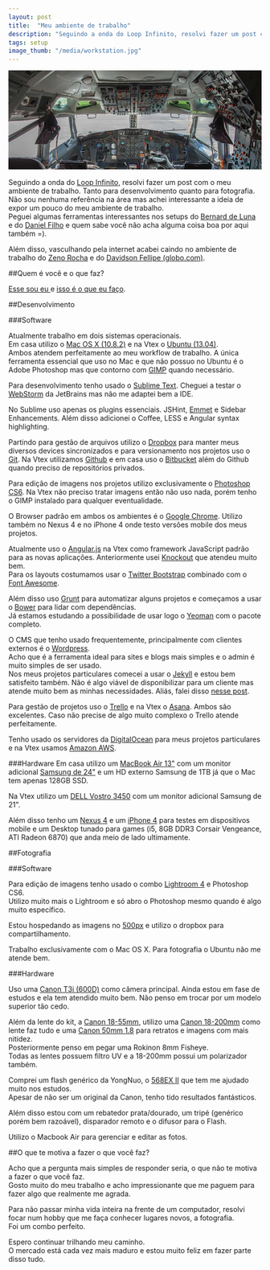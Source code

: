 ```yaml
---
layout: post
title:  "Meu ambiente de trabalho"
description: "Seguindo a onda do Loop Infinito, resolvi fazer um post com o meu ambiente de trabalho. Tanto para desenvolvimento quanto para fotografia."
tags: setup
image_thumb: "/media/workstation.jpg"
---
```


![Workstation](/media/workstation.jpg)

Seguindo a onda do [Loop Infinito](http://setup.loopinfinito.com.br/), resolvi fazer um post com o meu ambiente de trabalho. Tanto para desenvolvimento quanto para fotografia.<br />
Não sou nenhuma referência na área mas achei interessante a ideia de expor um pouco do meu ambiente de trabalho. <br />
Peguei algumas ferramentas interessantes nos setups do [Bernard de Luna](http://setup.loopinfinito.com.br/bernard-de-luna/) e do [Daniel Filho](http://setup.loopinfinito.com.br/daniel-filho/) e quem sabe você não acha alguma coisa boa por aqui também =).

<!--more-->

Além disso, vasculhando pela internet acabei caindo no ambiente de trabalho do [Zeno Rocha](http://zenorocha.com/meu-ambiente-de-trabalho-em-7-itens/) e do [Davidson Fellipe (globo.com)](http://fellipe.com/blog/meu-ambiente-de-trabalho-em-7-itens/).

##Quem é você e o que faz?

[Esse sou eu ](/about) e [isso é o que eu faço](http://www.linkedin.com/in/leandrooriente).

##Desenvolvimento

###Software

Atualmente trabalho em dois sistemas operacionais.<br /> Em casa utilizo o [Mac OS X (10.8.2)](http://www.apple.com/br/osx/) e na Vtex o [Ubuntu (13.04)](http://www.ubuntu.com/desktop).<br /> Ambos atendem perfeitamente ao meu workflow de trabalho. A única ferramenta essencial que uso no Mac e que não possuo no Ubuntu é o Adobe Photoshop mas que contorno com [GIMP](http://www.gimp.org/) quando necessário.

Para desenvolvimento tenho usado o [Sublime Text](http://www.sublimetext.com/). Cheguei a testar o [WebStorm](http://www.jetbrains.com/webstorm/) da JetBrains mas não me adaptei bem a IDE.<br />

No Sublime uso apenas os plugins essenciais.
JSHint, [Emmet](http://docs.emmet.io/) e Sidebar Enhancements. Além disso adicionei o Coffee, LESS e Angular syntax highlighting.

Partindo para gestão de arquivos utilizo o [Dropbox](http://www.dropbox.com) para manter meus diversos devices sincronizados e para versionamento nos projetos uso o [Git](http://git-scm.com/). Na Vtex utilizamos [Github](http://github.com) e em casa uso o [Bitbucket](http://bitbucket.org) além do Github quando preciso de repositórios privados.

Para edição de imagens nos projetos utilizo exclusivamente o [Photoshop CS6](http://www.adobe.com/br/products/photoshop.html). Na Vtex não preciso tratar imagens então não uso nada, porém tenho o GIMP instalado para qualquer eventualidade.

O Browser padrão em ambos os ambientes é o [Google Chrome](https://www.google.com/intl/pt-BR/chrome/browser/). Utilizo também no Nexus 4 e no iPhone 4 onde testo versões mobile dos meus projetos.

Atualmente uso o [Angular.js](http://angularjs.org) na Vtex como framework JavaScript padrão para as novas aplicações. Anteriormente usei [Knockout](http://knockoutjs.com) que atendeu muito bem. <br />
Para os layouts costumamos usar o [Twitter Bootstrap](http://twitter.github.com/bootstrap/) combinado com o [Font Awesome](http://fortawesome.github.io/Font-Awesome/).

Além disso uso [Grunt](http://gruntjs.com) para automatizar alguns projetos e começamos a usar o [Bower](https://github.com/bower/bower) para lidar com dependências. <br />
Já estamos estudando a possibilidade de usar logo o [Yeoman](http://yeoman.io) com o pacote completo.

O CMS que tenho usado frequentemente, principalmente com clientes externos é o [Wordpress](http://wordpress.org).<br />
Acho que é a ferramenta ideal para sites e blogs mais simples e o admin é muito simples de ser usado.<br />
Nos meus projetos particulares comecei a usar o [Jekyll](http://jekyllrb.com) e estou bem satisfeito também. Não é algo viável de disponibilizar para um cliente mas atende muito bem as minhas necessidades. Aliás, falei disso [nesse post](http://leandrooriente.com/novo-portfolio/).

Para gestão de projetos uso o [Trello](http://trello.com) e na Vtex o [Asana](https://app.asana.com). Ambos são excelentes. Caso não precise de algo muito complexo o Trello atende perfeitamente.

Tenho usado os servidores da [DigitalOcean](http://digitalocean.com) para meus projetos particulares e na Vtex usamos [Amazon AWS](http://aws.amazon.com/).

###Hardware
Em casa utilizo um [MacBook Air 13"](http://www.apple.com/br/macbook-air/) com um monitor adicional [Samsung de 24"](http://www.samsung.com/br/support/model/LS24EMSKUMZD) e um HD externo Samsung de 1TB já que o Mac tem apenas 128GB SSD.

Na Vtex utilizo um [DELL Vostro 3450](http://www.dell.com/br/empresa/p/vostro-3450/pd) com um monitor adicional Samsung de 21".

Além disso tenho um [Nexus 4](http://www.google.com/nexus/4/) e um [iPhone 4](http://www.apple.com/br/iphone/compare-iphones/) para testes em dispositivos mobile e um Desktop tunado para games (i5, 8GB DDR3 Corsair Vengeance, ATI Radeon 6870) que anda meio de lado ultimamente.

##Fotografia

###Software

Para edição de imagens tenho usado o combo [Lightroom 4](http://www.adobe.com/br/products/photoshop-lightroom.html) e Photoshop CS6. <br />
Utilizo muito mais o Lightroom e só abro o Photoshop mesmo quando é algo muito específico. 

Estou hospedando as imagens no [500px](http://500px.com/leandrooriente) e utilizo o dropbox para compartilhamento.

Trabalho exclusivamente com o Mac OS X. Para fotografia o Ubuntu não me atende bem.

###Hardware

Uso uma [Canon T3i (600D)](http://www.usa.canon.com/cusa/consumer/products/cameras/slr_cameras/eos_rebel_t3i_18_55mm_is_ii_kit) como câmera principal. Ainda estou em fase de estudos e ela tem atendido muito bem. Não penso em trocar por um modelo superior tão cedo.

Além da lente do kit, a [Canon 18-55mm](http://www.canon.pt/For_Home/Product_Finder/Cameras/EF_Lenses/EF-S/EF-S_18-55mm_f3.5-5.6_IS_II/), utilizo uma [Canon 18-200mm](http://www.usa.canon.com/cusa/consumer/products/cameras/ef_lens_lineup/ef_s_18_200mm_f_3_5_5_6_is) como lente faz tudo e uma [Canon 50mm 1.8](http://www.usa.canon.com/cusa/consumer/products/cameras/ef_lens_lineup/ef_50mm_f_1_8_ii) para retratos e imagens com mais nitidez. <br />
Posteriormente penso em pegar uma Rokinon 8mm Fisheye. <br />
Todas as lentes possuem filtro UV e a 18-200mm possui um polarizador também.

Comprei um flash genérico da YongNuo, o [568EX II](http://www.hkyongnuo.com/e-detail.php?ID=323) que tem me ajudado muito nos estudos.<br />
Apesar de não ser um original da Canon, tenho tido resultados fantásticos.

Além disso estou com um rebatedor prata/dourado, um tripé (genérico porém bem razoável), disparador remoto e o difusor para o Flash.

Utilizo o Macbook Air para gerenciar e editar as fotos.

##O que te motiva a fazer o que você faz?

Acho que a pergunta mais simples de responder seria, o que não te motiva a fazer o que você faz. <br />
Gosto muito do meu trabalho e acho impressionante que me paguem para fazer algo que realmente me agrada.

Para não passar minha vida inteira na frente de um computador, resolvi focar num hobby que me faça conhecer lugares novos, a fotografia. <br />
Foi um combo perfeito.

Espero continuar trilhando meu caminho.<br />
O mercado está cada vez mais maduro e estou muito feliz em fazer parte disso tudo.